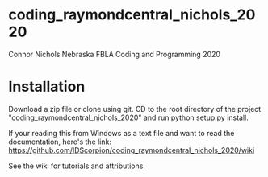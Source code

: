 # coding_raymondcentral_nichols_2020
Connor Nichols Nebraska FBLA Coding and Programming 2020

# Installation
Download a zip file or clone using git. CD to the root directory of the project "coding_raymondcentral_nichols_2020" and run python setup.py install.

If your reading this from Windows as a text file and want to read the documentation, here's the link: https://github.com/IDScorpion/coding_raymondcentral_nichols_2020/wiki

See the wiki for tutorials and attributions.
